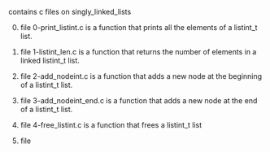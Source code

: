 contains c files on singly_linked_lists

0. file 0-print_listint.c is a function that prints all the elements of a listint_t list.

1. file 1-listint_len.c is a function that returns the number of elements in a linked listint_t list.

2. file 2-add_nodeint.c is a function that adds a new node at the beginning of a listint_t list.

3. file 3-add_nodeint_end.c is a function that adds a new node at the end of a listint_t list.

4. file 4-free_listint.c is a function that frees a listint_t list

5. file
